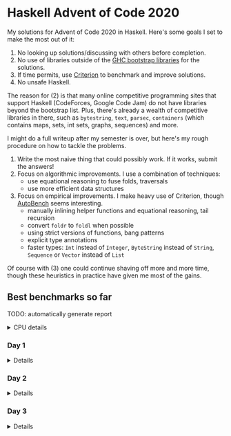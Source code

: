 # Haskell Advent of Code 2020
My solutions for Advent of Code 2020 in Haskell.  Here's some goals I
set to make the most out of it:

1. No looking up solutions/discussing with others before completion.
2. No use of libraries outside of the [GHC bootstrap
  libraries](https://downloads.haskell.org/~ghc/latest/docs/html/libraries/index.html)
  for the solutions.
3. If time permits, use
  [Criterion](https://hackage.haskell.org/package/criterion) to
  benchmark and improve solutions.
4. No unsafe Haskell.

The reason for (2) is that many online competitive programming sites
that support Haskell (CodeForces, Google Code Jam) do not have
libraries beyond the bootstrap list.  Plus, there's already a wealth
of competitive libraries in there, such as `bytestring`, `text`,
`parsec`, `containers` (which contains maps, sets, int sets, graphs,
sequences) and more.

I might do a full writeup after my semester is over, but here's my
rough procedure on how to tackle the problems.

1. Write the most naive thing that could possibly work.  If it works,
   submit the answers!
2. Focus on algorithmic improvements.  I use a combination of
   techniques:
   - use equational reasoning to fuse folds, traversals
   - use more efficient data structures
3. Focus on empirical improvements.  I make heavy use of Criterion,
   though [AutoBench](https://github.com/mathandley/AutoBench) seems
   interesting.
   - manually inlining helper functions and equational reasoning, tail
     recursion
   - convert `foldr` to `foldl` when possible
   - using strict versions of functions, bang patterns
   - explicit type annotations
   - faster types: `Int` instead of `Integer`, `ByteString` instead of
     `String`, `Sequence` or `Vector` instead of `List`

Of course with (3) one could continue shaving off more and more time,
though these heuristics in practice have given me most of the gains.

## Best benchmarks so far
TODO: automatically generate report
<details>
<summary>CPU details</summary>

```
Architecture:                    x86_64
CPU op-mode(s):                  32-bit, 64-bit
Byte Order:                      Little Endian
Address sizes:                   39 bits physical, 48 bits virtual
CPU(s):                          4
On-line CPU(s) list:             0-3
Thread(s) per core:              2
Core(s) per socket:              2
Socket(s):                       1
NUMA node(s):                    1
Vendor ID:                       GenuineIntel
CPU family:                      6
Model:                           69
Model name:                      Intel(R) Core(TM) i5-4288U CPU @ 2.60GHz
```
</details>

### Day 1
<details>

```
benchmarking day1/part1
time                 448.6 ns   (446.9 ns .. 450.4 ns)
                     1.000 R²   (1.000 R² .. 1.000 R²)
mean                 447.6 ns   (446.4 ns .. 449.5 ns)
std dev              5.041 ns   (3.535 ns .. 8.317 ns)

benchmarking day1/part2
time                 27.75 μs   (27.65 μs .. 27.84 μs)
                     1.000 R²   (1.000 R² .. 1.000 R²)
mean                 27.75 μs   (27.68 μs .. 27.84 μs)
std dev              264.1 ns   (188.8 ns .. 350.6 ns)
```
</details>

### Day 2
<details>

```
benchmarking day2/part1
time                 102.3 μs   (97.14 μs .. 110.2 μs)
                     0.966 R²   (0.936 R² .. 1.000 R²)
mean                 99.73 μs   (96.97 μs .. 106.5 μs)
std dev              12.75 μs   (1.664 μs .. 21.92 μs)
variance introduced by outliers: 88% (severely inflated)

benchmarking day2/part2
time                 66.20 μs   (66.01 μs .. 66.40 μs)
                     1.000 R²   (1.000 R² .. 1.000 R²)
mean                 66.29 μs   (66.07 μs .. 66.69 μs)
std dev              1.007 μs   (637.7 ns .. 1.420 μs)
```
</details>

### Day 3
<details>

```
benchmarking day3/part1
time                 8.454 μs   (8.410 μs .. 8.513 μs)
                     0.999 R²   (0.999 R² .. 1.000 R²)
mean                 8.543 μs   (8.460 μs .. 8.679 μs)
std dev              366.2 ns   (228.0 ns .. 547.7 ns)
variance introduced by outliers: 53% (severely inflated)

benchmarking day3/part2
time                 39.46 μs   (39.17 μs .. 39.74 μs)
                     1.000 R²   (0.999 R² .. 1.000 R²)
mean                 39.44 μs   (39.20 μs .. 39.89 μs)
std dev              1.087 μs   (728.8 ns .. 1.619 μs)
variance introduced by outliers: 27% (moderately inflated)
```
</details>
